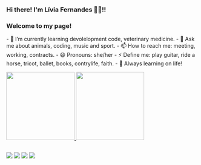 ### Hi there! I'm Lívia Fernandes 👋😀!! 
### Welcome to my page!

<a>- 🌱 I’m currently learning devolelopment code, veterinary medicine.<a/>
<a>- 💬 Ask me about animals, coding, music and sport. <a/>
<a>- 📫 How to reach me: meeting, working, contracts.<a/>
<a>- 😄 Pronouns: she/her<a/>
<a>- ⚡ Define me: play guitar, ride a horse, tricot, ballet, books, contrylife, faith.<a/>
<a>- 🌼 Always learning on life!<a/>


 <div>
  <a href="https://www.hackerrank.com/livisnandes">
  <img height="180em" src="https://github-readme-stats.vercel.app/api?username=livisnandes&show_icons=true&theme=onedark&include_all_commits=true&count_private=true&count_private=true"/>
  <img height="180em" src="https://github-readme-stats.vercel.app/api/top-langs/?username=livisnandes&layout=compact&langs_count=7&theme=onedark"/>
</div>

   ##
 
<div> 
  <a href="https://www.linkedin.com/in/livifernandes/" target="_blank"><img src="https://img.shields.io/badge/-LinkedIn-%230077B5?style=for-the-badge&logo=linkedin&logoColor=white" target="_blank"></a> 
   <a href = "mailto:liviafg.ml@gmail.com"><img src="https://img.shields.io/badge/-Gmail-%23333?style=for-the-badge&logo=gmail&logoColor=white" target="_blank"></a>
  <a href="https://instagram.com/liviafg.ml" target="_blank"><img src="https://img.shields.io/badge/-Instagram-%23E4405F?style=for-the-badge&logo=instagram&logoColor=white" target="_blank"></a>
 <a href="" target="_blank"><img src="https://img.shields.io/badge/Slack-4A154B?style=for-the-badge&logo=slack&logoColor=white" target="_blank"></a> 

 </div>



